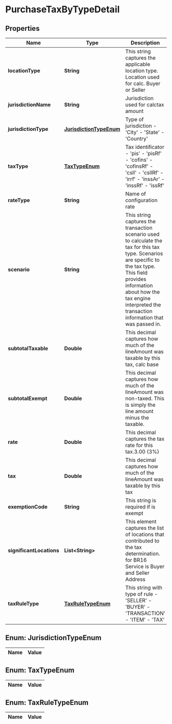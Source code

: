 
# PurchaseTaxByTypeDetail

## Properties
Name | Type | Description | Notes
------------ | ------------- | ------------- | -------------
**locationType** | **String** | This string captures the applicable location type. Location used for calc. Buyer or Seller |  [optional]
**jurisdictionName** | **String** | Jurisdiction used for calctax amount |  [optional]
**jurisdictionType** | [**JurisdictionTypeEnum**](#JurisdictionTypeEnum) | Type of jurisdiction - &#39;City&#39; - &#39;State&#39; - &#39;Country&#39;  |  [optional]
**taxType** | [**TaxTypeEnum**](#TaxTypeEnum) | Tax identificator - &#39;pis&#39; - &#39;pisRf&#39; - &#39;cofins&#39; - &#39;cofinsRf&#39; - &#39;csll&#39; - &#39;csllRf&#39; - &#39;irrf&#39; - &#39;inssAr&#39; - &#39;inssRf&#39; - &#39;issRf&#39;  |  [optional]
**rateType** | **String** | Name of configuration rate |  [optional]
**scenario** | **String** | This string captures the transaction scenario used to calculate the tax for this tax type. Scenarios are specific to the tax type. This field provides information about how the tax engine interpreted the transaction information that was passed in. |  [optional]
**subtotalTaxable** | **Double** | This decimal captures how much of the lineAmount was taxable by this tax, calc base |  [optional]
**subtotalExempt** | **Double** | This decimal captures how much of the lineAmount was non-taxed. This is simply the line amount minus the taxable. |  [optional]
**rate** | **Double** | This decimal captures the tax rate for this tax.3.00 (3%) |  [optional]
**tax** | **Double** | This decimal captures how much of the lineAmount was taxable by this tax |  [optional]
**exemptionCode** | **String** | This string is required if is exempt |  [optional]
**significantLocations** | **List&lt;String&gt;** | This element captures the list of locations that contributed to the tax determination. for BR16 Service is Buyer and Seller Address |  [optional]
**taxRuleType** | [**TaxRuleTypeEnum**](#TaxRuleTypeEnum) | This string with type of rule - &#39;SELLER&#39; - &#39;BUYER&#39; - &#39;TRANSACTION&#39; - &#39;ITEM&#39; - &#39;TAX&#39;  |  [optional]


<a name="JurisdictionTypeEnum"></a>
## Enum: JurisdictionTypeEnum
Name | Value
---- | -----


<a name="TaxTypeEnum"></a>
## Enum: TaxTypeEnum
Name | Value
---- | -----


<a name="TaxRuleTypeEnum"></a>
## Enum: TaxRuleTypeEnum
Name | Value
---- | -----



